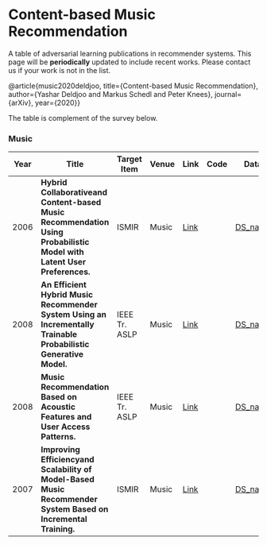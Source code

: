 # Content-based Music Recommendation

A table of adversarial learning publications in recommender systems. This page will be ****periodically**** updated to include recent works. Please contact us if your work is not in the list.


@article{music2020deldjoo,
  title={Content-based Music Recommendation},
  author={Yashar Deldjoo and Markus Schedl and Peter Knees},
  journal={arXiv},
  year={2020}}

The table is complement of the survey below.

### Music
| Year  | Title       |Target Item  | Venue    | Link        |Code | Data|
|------|-------|----------|-----------|---------------|-------|-------|
|2006|**Hybrid Collaborativeand Content-based Music Recommendation Using Probabilistic Model with Latent User Preferences.**|ISMIR|Music|[Link](http://ismir2006.ismir.net/PAPERS/ISMIR0647_Paper.pdf)||[DS_name](TBA)||
|2008|**An Efficient Hybrid Music Recommender System Using an Incrementally Trainable Probabilistic Generative Model.**|IEEE Tr. ASLP|Music|[Link](https://doi.org/10.1109/TASL.2007.911503)| |[DS_name](TBA)||
|2008|**Music Recommendation Based on Acoustic Features and User Access Patterns.**|IEEE Tr. ASLP|Music|[Link](https://ieeexplore.ieee.org/document/5230332)| |[DS_name](TBA)||
|2007|**Improving Efficiencyand Scalability of Model-Based Music Recommender System Based on Incremental Training.**|ISMIR|Music|[Link](https://doi.org/10.5281/zenodo.1416880)| |[DS_name](TBA)||

